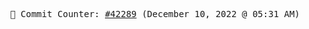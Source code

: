 <p align="center">
    <samp>
        📮 Commit Counter: <a href="https://github.com/Javascript-void0/Javascript-void0/commits/main">#42289</a> (December 10, 2022 @ 05:31 AM)
    </samp>
</p>